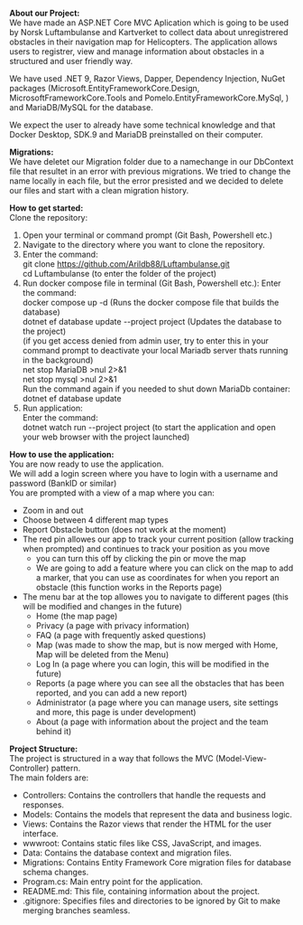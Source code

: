 **About our Project:** <br>
We have made an ASP.NET Core MVC Aplication which is going to be used by Norsk Luftambulanse and Kartverket to collect data about unregistrered obstacles in their navigation map for Helicopters.
The application allows users to registrer, view and manage information about obstacles in a structured and user friendly way.

We have used .NET 9, Razor Views, Dapper, Dependency Injection, NuGet packages (Microsoft.EntityFrameworkCore.Design, MicrosoftFrameworkCore.Tools and Pomelo.EntityFrameworkCore.MySql, ) and MariaDB/MySQL for the database.

We expect the user to already have some technical knowledge and that Docker Desktop, SDK.9 and MariaDB preinstalled on their computer.

**Migrations:** <br>
We have deletet our Migration folder due to a namechange in our DbContext file that resultet in an error with previous migrations. We tried to change the name locally in each file, but the error presisted and we decided to delete our files and start with a clean migration history.

**How to get started:** <br>
Clone the repository:<br>
1. Open your terminal or command prompt (Git Bash, Powershell etc.)
2. Navigate to the directory where you want to clone the repository.
3. Enter the command:<br>
git clone https://github.com/Arildb88/Luftambulanse.git <br>
cd Luftambulanse (to enter the folder of the project) <br>
4. Run docker compose file in terminal (Git Bash, Powershell etc.):
Enter the command: <br>
docker compose up -d (Runs the docker compose file that builds the database)<br>
dotnet ef database update --project project (Updates the database to the project)<br>
(if you get access denied from admin user, try to enter this in your command prompt to deactivate your local Mariadb server thats running in the background) <br>
net stop MariaDB >nul 2>&1 <br>
net stop mysql >nul 2>&1 <br>
Run the command again if you needed to shut down MariaDb container: <br>
dotnet ef database update<br>
5. Run application: <br>
Enter the command:<br>
dotnet watch run --project project (to start the application and open your web browser with the project launched)

**How to use the application:**<br>
You are now ready to use the application.<br>
We will add a login screen where you have to login with a username and password (BankID or similar)<br>
You are prompted with a view of a map where you can:<br>
- Zoom in and out
- Choose between 4 different map types
- Report Obstacle button (does not work at the moment)
- The red pin allowes our app to track your current position (allow tracking when prompted) and continues to track your position as you move
	- you can turn this off by clicking the pin or move the map
	- We are going to add a feature where you can click on the map to add a marker, that you can use as coordinates for when you report an obstacle (this function works in the Reports page)
- The menu bar at the top allowes you to navigate to different pages (this will be modified and changes in the future)
	- Home (the map page)
	- Privacy (a page with privacy information)
	- FAQ (a page with frequently asked questions)
	- Map (was made to show the map, but is now merged with Home, Map will be deleted from the Menu)
	- Log In (a page where you can login, this will be modified in the future)
	- Reports (a page where you can see all the obstacles that has been reported, and you can add a new report)
	- Administrator (a page where you can manage users, site settings and more, this page is under development)
	- About (a page with information about the project and the team behind it)


**Project Structure:**<br>
The project is structured in a way that follows the MVC (Model-View-Controller) pattern.<br>
The main folders are:<br>
- Controllers: Contains the controllers that handle the requests and responses.
- Models: Contains the models that represent the data and business logic.
- Views: Contains the Razor views that render the HTML for the user interface.
- wwwroot: Contains static files like CSS, JavaScript, and images.
- Data: Contains the database context and migration files.
- Migrations: Contains Entity Framework Core migration files for database schema changes.
- Program.cs: Main entry point for the application.
- README.md: This file, containing information about the project.
- .gitignore: Specifies files and directories to be ignored by Git to make merging branches seamless.
	

		
